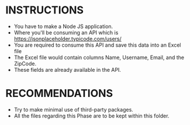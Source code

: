 # INSTRUCTIONS

 - You have to make a Node JS application.
 - Where you'll be consuming an API which is https://jsonplaceholder.typicode.com/users/
 - You are required to consume this API and save this data into an Excel file 
 - The Excel file would contain columns Name, Username, Email, and the ZipCode.
 - These fields are already available in the API.

# RECOMMENDATIONS

 - Try to make minimal use of third-party packages.
 - All the files regarding this Phase are to be kept within this folder.
